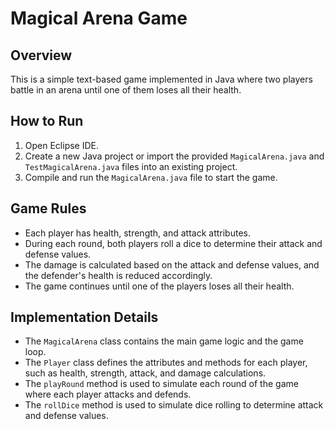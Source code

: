 # Magical Arena Game

## Overview
This is a simple text-based game implemented in Java where two players battle in an arena until one of them loses all their health.

## How to Run
1. Open Eclipse IDE.
2. Create a new Java project or import the provided `MagicalArena.java` and `TestMagicalArena.java` files into an existing project.
3. Compile and run the `MagicalArena.java` file to start the game.

## Game Rules
- Each player has health, strength, and attack attributes.
- During each round, both players roll a dice to determine their attack and defense values.
- The damage is calculated based on the attack and defense values, and the defender's health is reduced accordingly.
- The game continues until one of the players loses all their health.

## Implementation Details
- The `MagicalArena` class contains the main game logic and the game loop.
- The `Player` class defines the attributes and methods for each player, such as health, strength, attack, and damage calculations.
- The `playRound` method is used to simulate each round of the game where each player attacks and defends.
- The `rollDice` method is used to simulate dice rolling to determine attack and defense values.
